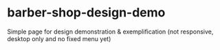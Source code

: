 # barber-shop-design-demo
Simple page for design demonstration &amp; exemplification (not responsive, desktop only and no fixed menu yet)
